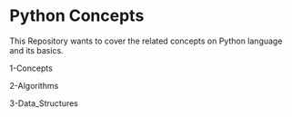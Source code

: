 # Python Concepts
This Repository wants to cover the related concepts on Python language and its basics.

1-Concepts

2-Algorithms

3-Data_Structures



